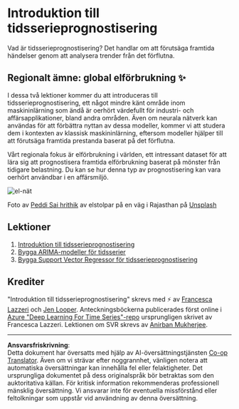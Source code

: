 <!--
CO_OP_TRANSLATOR_METADATA:
{
  "original_hash": "61342603bad8acadbc6b2e4e3aab3f66",
  "translation_date": "2025-09-05T21:17:38+00:00",
  "source_file": "7-TimeSeries/README.md",
  "language_code": "sv"
}
-->
# Introduktion till tidsserieprognostisering

Vad är tidsserieprognostisering? Det handlar om att förutsäga framtida händelser genom att analysera trender från det förflutna.

## Regionalt ämne: global elförbrukning ✨

I dessa två lektioner kommer du att introduceras till tidsserieprognostisering, ett något mindre känt område inom maskininlärning som ändå är oerhört värdefullt för industri- och affärsapplikationer, bland andra områden. Även om neurala nätverk kan användas för att förbättra nyttan av dessa modeller, kommer vi att studera dem i kontexten av klassisk maskininlärning, eftersom modeller hjälper till att förutsäga framtida prestanda baserat på det förflutna.

Vårt regionala fokus är elförbrukning i världen, ett intressant dataset för att lära sig att prognostisera framtida elförbrukning baserat på mönster från tidigare belastning. Du kan se hur denna typ av prognostisering kan vara oerhört användbar i en affärsmiljö.

![el-nät](../../../7-TimeSeries/images/electric-grid.jpg)

Foto av [Peddi Sai hrithik](https://unsplash.com/@shutter_log?utm_source=unsplash&utm_medium=referral&utm_content=creditCopyText) av elstolpar på en väg i Rajasthan på [Unsplash](https://unsplash.com/s/photos/electric-india?utm_source=unsplash&utm_medium=referral&utm_content=creditCopyText)

## Lektioner

1. [Introduktion till tidsserieprognostisering](1-Introduction/README.md)
2. [Bygga ARIMA-modeller för tidsserier](2-ARIMA/README.md)
3. [Bygga Support Vector Regressor för tidsserieprognostisering](3-SVR/README.md)

## Krediter

"Introduktion till tidsserieprognostisering" skrevs med ⚡️ av [Francesca Lazzeri](https://twitter.com/frlazzeri) och [Jen Looper](https://twitter.com/jenlooper). Anteckningsböckerna publicerades först online i [Azure "Deep Learning For Time Series"-repo](https://github.com/Azure/DeepLearningForTimeSeriesForecasting) ursprungligen skrivet av Francesca Lazzeri. Lektionen om SVR skrevs av [Anirban Mukherjee](https://github.com/AnirbanMukherjeeXD).

---

**Ansvarsfriskrivning**:  
Detta dokument har översatts med hjälp av AI-översättningstjänsten [Co-op Translator](https://github.com/Azure/co-op-translator). Även om vi strävar efter noggrannhet, vänligen notera att automatiska översättningar kan innehålla fel eller felaktigheter. Det ursprungliga dokumentet på dess originalspråk bör betraktas som den auktoritativa källan. För kritisk information rekommenderas professionell mänsklig översättning. Vi ansvarar inte för eventuella missförstånd eller feltolkningar som uppstår vid användning av denna översättning.